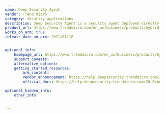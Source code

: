 ```yaml
---
name: Deep Security Agent
vendor: Trend Micro
category: Security applications
description: Deep Security Agent is a security agent deployed directly on a computer which provides application control, anti-malware, web reputation service, firewall and intrusion prevention.
product_url: https://www.trendmicro.com/en_us/business/products/hybrid-cloud/deep-security.html
works_on_arm: true
release_date_on_arm: 2021/01/18


optional_info:
    homepage_url: https://www.trendmicro.com/en_us/business/products/hybrid-cloud/deep-security.html
    support_caveats:
    alternative_options:
    getting_started_resources:
        arm_content:
        vendor_announcement: https://help.deepsecurity.trendmicro.com/20_0/on-premise/release-notes-dsa.html
        official_docs: https://help.deepsecurity.trendmicro.com/20_0/on-premise/agent-install.html

optional_hidden_info:
    other_info:


---
```

